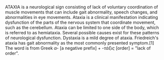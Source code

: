 ATAXIA is a neurological sign consisting of lack of voluntary coordination of muscle movements that can include gait abnormality, speech changes, and abnormalities in eye movements. Ataxia is a clinical manifestation indicating dysfunction of the parts of the nervous system that coordinate movement, such as the cerebellum. Ataxia can be limited to one side of the body, which is referred to as hemiataxia. Several possible causes exist for these patterns of neurological dysfunction. Dystaxia is a mild degree of ataxia. Friedreich's ataxia has gait abnormality as the most commonly presented symptom.[1] The word is from Greek _α-_ [a negative prefix] + _-τάξις_ [order] = "lack of order".
